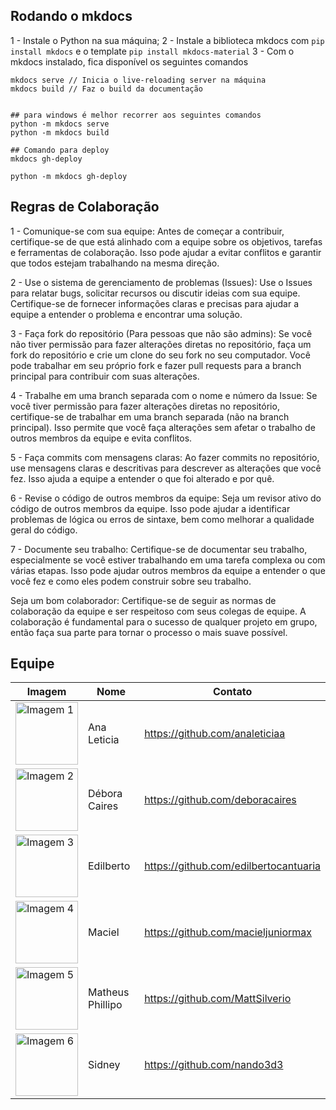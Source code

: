 ## Rodando o mkdocs 
1 - Instale o Python na sua máquina;
2 - Instale a biblioteca mkdocs com `pip install mkdocs` e o template `pip install mkdocs-material`
3 - Com o mkdocs instalado, fica disponível os seguintes comandos
```
mkdocs serve // Inicia o live-reloading server na máquina
mkdocs build // Faz o build da documentação


## para windows é melhor recorrer aos seguintes comandos
python -m mkdocs serve
python -m mkdocs build

## Comando para deploy
mkdocs gh-deploy

python -m mkdocs gh-deploy
```

## Regras de Colaboração
1 - Comunique-se com sua equipe: Antes de começar a contribuir, certifique-se de que está alinhado com a equipe sobre os objetivos, tarefas e ferramentas de colaboração. Isso pode ajudar a evitar conflitos e garantir que todos estejam trabalhando na mesma direção.

2 - Use o sistema de gerenciamento de problemas (Issues): Use o Issues para relatar bugs, solicitar recursos ou discutir ideias com sua equipe. Certifique-se de fornecer informações claras e precisas para ajudar a equipe a entender o problema e encontrar uma solução.

3 - Faça fork do repositório (Para pessoas que não são admins): Se você não tiver permissão para fazer alterações diretas no repositório, faça um fork do repositório e crie um clone do seu fork no seu computador. Você pode trabalhar em seu próprio fork e fazer pull requests para a branch principal para contribuir com suas alterações.

4 - Trabalhe em uma branch separada com o nome e número da Issue: Se você tiver permissão para fazer alterações diretas no repositório, certifique-se de trabalhar em uma branch separada (não na branch principal). Isso permite que você faça alterações sem afetar o trabalho de outros membros da equipe e evita conflitos.

5 - Faça commits com mensagens claras: Ao fazer commits no repositório, use mensagens claras e descritivas para descrever as alterações que você fez. Isso ajuda a equipe a entender o que foi alterado e por quê.

6 - Revise o código de outros membros da equipe: Seja um revisor ativo do código de outros membros da equipe. Isso pode ajudar a identificar problemas de lógica ou erros de sintaxe, bem como melhorar a qualidade geral do código.

7 - Documente seu trabalho: Certifique-se de documentar seu trabalho, especialmente se você estiver trabalhando em uma tarefa complexa ou com várias etapas. Isso pode ajudar outros membros da equipe a entender o que você fez e como eles podem construir sobre seu trabalho.

Seja um bom colaborador: Certifique-se de seguir as normas de colaboração da equipe e ser respeitoso com seus colegas de equipe. A colaboração é fundamental para o sucesso de qualquer projeto em grupo, então faça sua parte para tornar o processo o mais suave possível.


## Equipe
| Imagem | Nome | Contato |
| --- | --- | --- |
| <img src="https://avatars.githubusercontent.com/u/56135971?v=4" alt="Imagem 1" width="100" height="100"/> | Ana Leticia | https://github.com/analeticiaa |
| <img src="https://avatars.githubusercontent.com/u/87550053?v=4" alt="Imagem 2" width="100" height="100"/> | Débora Caires | https://github.com/deboracaires |
| <img src="https://avatars.githubusercontent.com/u/69125218?v=4" alt="Imagem 3" width="100" height="100"/> | Edilberto | https://github.com/edilbertocantuaria |
| <img src="https://avatars.githubusercontent.com/u/66387901?v=4" alt="Imagem 4" width="100" height="100"/> | Maciel | https://github.com/macieljuniormax |
| <img src="https://avatars.githubusercontent.com/u/18178688?v=4" alt="Imagem 5" width="100" height="100"/>| Matheus Phillipo | https://github.com/MattSilverio |
| <img src="https://avatars.githubusercontent.com/u/88115743?v=4" alt="Imagem 6" width="100" height="100"/> | Sidney | https://github.com/nando3d3 |
